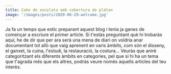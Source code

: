 ```yaml
---
title: Cake de xocolata amb cobertura de plàtan
image: '/images/posts/2020-06-29-welcome.jpg'
---
```


Ja fa un temps que estic preparant aquest blog i tenia ja ganes de
començar a escriure el primer article. Si t'estàs preguntant què hi
trobaràs aquí, he de dir que<!--more--> per ara serà una mena de diari
on voldria anar documentant tot allò que vaig aprenent en varis àmbits,
com són el disseny, el ganxet, la cuina, l'estudi, la restauració, la
costura... Veuràs que aniré categoritzant els diferents àmbits en
categories, pel que si hi ha un tema que t'agrada més que els altres,
podràs veure només aquells articles del teu interès.